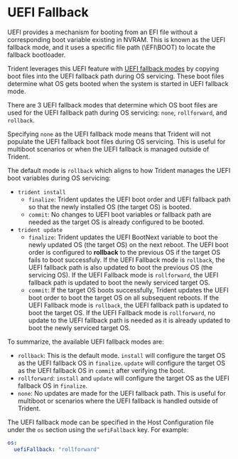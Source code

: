 
# UEFI Fallback

UEFI provides a mechanism for booting from an EFI file without a corresponding
boot variable existing in NVRAM. This is known as the UEFI fallback mode, and
it uses a specific file path (\EFI\BOOT) to locate the fallback bootloader.

Trident leverages this UEFI feature with
[UEFI fallback modes](../Reference/Host-Configuration/API-Reference/UefiFallbackMode.md)
by copying boot files into the UEFI fallback path during OS servicing. These
boot files determine what OS gets booted when the system is started in UEFI
fallback mode.

There are 3 UEFI fallback modes that determine which OS boot files are used
for the UEFI fallback path during OS servicing: `none`, `rollforward`, and
`rollback`.

Specifying `none` as the UEFI fallback mode means that Trident will not
populate the UEFI fallback boot files during OS servicing. This is useful
for multiboot scenarios or when the UEFI fallback is managed outside of
Trident.

The default mode is `rollback` which aligns to how Trident manages the UEFI
boot variables during OS servicing:

* `trident install`
  * `finalize`: Trident updates the UEFI boot order and UEFI fallback path so that
      the newly installed OS (the target OS) is booted.
  * `commit`: No changes to UEFI boot variables or fallback path are needed as the
      target OS is already configured to be booted.
* `trident update`
  * `finalize`: Trident updates the UEFI BootNext variable to boot the newly
      updated OS (the target OS) on the next reboot. The UEFI boot order is configured
      to **rollback** to the previous OS if the target OS fails to boot successfuly.
      If the UEFI Fallback mode is `rollback`, the UEFI fallback path is also updated
      to boot the previous OS (the servicing OS). If the UEFI Fallback mode is `rollforward`,
      the UEFI fallback path is updated to boot the newly serviced target OS.
  * `commit`: If the target OS boots successfully, Trident updates the UEFI boot
      order to boot the target OS on all subsequent reboots. If the UEFI Fallback mode
      is `rollback`, the UEFI fallback path is updated to boot the target OS. If the
      UEFI Fallback mode is `rollforward`, no update to the UEFI fallback path is needed
      as it is already updated to boot the newly serviced target OS.

To summarize, the available UEFI fallback modes are:

* `rollback`: This is the default mode. `install` will configure
  the target OS as the UEFI fallback OS in `finalize`.  `update` will configure
  the target OS as the UEFI fallback OS in `commit` after verifying the boot.
* `rollforward`: `install` and `update` will configure the target OS as the UEFI
  fallback OS in `finalize`.
* `none`: No updates are made for the UEFI fallback path. This is useful for
   multiboot or scenarios where the UEFI fallback is handled outside of Trident.

The UEFI fallback mode can be specified in the Host Configuration file under
the `os` section using the `uefiFallback` key. For example:

```yaml
os:
  uefiFallback: "rollforward"
```
